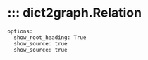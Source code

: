 
# ::: dict2graph.Relation
    options:
      show_root_heading: True
      show_source: true
      show_source: true
